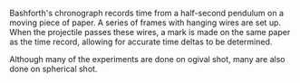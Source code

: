 Bashforth's chronograph records time from a half-second pendulum on a moving piece of paper.  A series of frames with hanging wires are set up.  When the projectile passes these wires, a mark is made on the same paper as the time record, allowing for accurate time deltas to be determined.

Although many of the experiments are done on ogival shot, many are also done on spherical shot.


